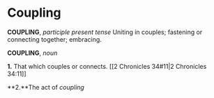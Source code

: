 # Coupling

**COUPLING**, _participle present tense_ Uniting in couples; fastening or connecting together; embracing.

**COUPLING**, _noun_

**1.** That which couples or connects. [[2 Chronicles 34#11|2 Chronicles 34:11]]

**2.**The act of _coupling_